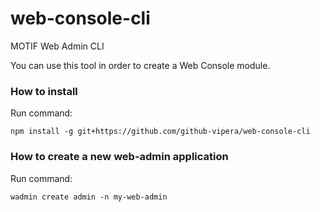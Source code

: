 # web-console-cli
MOTIF Web Admin CLI

You can use this tool in order to create a Web Console module.

### How to install
Run command:

```console
npm install -g git+https://github.com/github-vipera/web-console-cli
```


### How to create a new web-admin application

Run command:

```console
wadmin create admin -n my-web-admin
```

